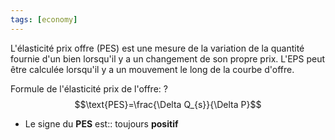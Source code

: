 ```yaml
---
tags: [economy] 
---
```


L'élasticité prix offre (PES) est une mesure de la variation de la quantité fournie d'un bien lorsqu'il y a un changement de son propre prix. L'EPS peut être calculée lorsqu'il y a un mouvement le long de la courbe d'offre.

Formule de l'élasticité prix de l'offre:
?
$$\text{PES}=\frac{\Delta Q_{s}}{\Delta P}$$
<!--SR:!2023-04-24,47,270-->

- Le signe du **PES** est:: toujours **positif**
<!--SR:!2023-03-01,4,270-->